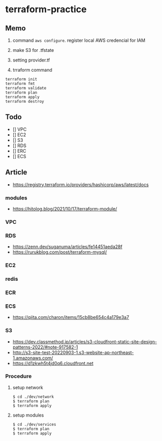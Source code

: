 # terraform-practice

## Memo
1. command `aws configure`. register local AWS credencial for IAM  

2. make S3 for .tfstate  

3. setting provider.tf  

4. trraform command  
```
terraform init
terraform fmt
terraform validate
terraform plan
terraform apply
terraform destroy
```

## Todo
- [] VPC
- [] EC2
- [] S3
- [] RDS
- [] ERC
- [] ECS

## Article
 - https://registry.terraform.io/providers/hashicorp/aws/latest/docs

### modules
 - https://hitolog.blog/2021/10/17/terraform-module/  
 

### VPC

### RDS
- https://zenn.dev/suganuma/articles/fe14451aeda28f  
- https://rurukblog.com/post/terraform-mysql/  

### EC2

### redis

### ECR

### ECS
 - https://qiita.com/charon/items/15cb8be654c4a179e3a7  
 

### S3 
- https://dev.classmethod.jp/articles/s3-cloudfront-static-site-design-patterns-2022/#note-917582-1  
- http://s3-site-test-20220903-1.s3-website-ap-northeast-1.amazonaws.com/  
- https://d1zkwh5t4jd0q6.cloudfront.net  


    
### Procedure
 1. setup network
    ```
    $ cd ./dev/network
    $ terraform plan
    $ terraform apply  
    ```
2. setup modules
    ```
    $ cd ./dev/services
    $ terraform plan
    $ terraform apply  
    ```